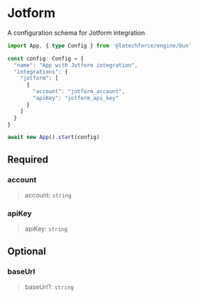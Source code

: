 # Jotform

A configuration schema for Jotform integration

```ts
import App, { type Config } from '@latechforce/engine/bun'

const config: Config = {
  "name": "App with Jotform integration",
  "integrations": {
    "jotform": [
      {
        "account": "jotform_account",
        "apiKey": "jotform_api_key"
      }
    ]
  }
}

await new App().start(config)
```
## Required

### account

>account: `string`

### apiKey

>apiKey: `string`

## Optional

### baseUrl

>baseUrl?: `string`

